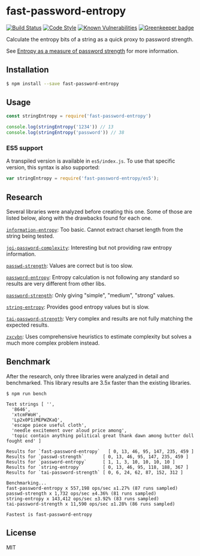 # fast-password-entropy

[![Build Status](https://travis-ci.org/autonomoussoftware/fast-password-entropy.svg?branch=master)](https://travis-ci.org/autonomoussoftware/fast-password-entropy)
[![Code Style](https://img.shields.io/badge/code%20style-bloq-0063a6.svg)](https://github.com/bloq/eslint-config-bloq)
[![Known Vulnerabilities](https://snyk.io/test/github/autonomoussoftware/fast-password-entropy/badge.svg?targetFile=package.json)](https://snyk.io/test/github/autonomoussoftware/fast-password-entropy:package.json) [![Greenkeeper badge](https://badges.greenkeeper.io/autonomoussoftware/fast-password-entropy.svg)](https://greenkeeper.io/)

Calculate the entropy bits of a string as a quick proxy to password strength.

See [Entropy as a measure of password strength](https://en.wikipedia.org/wiki/Password_strength#Entropy_as_a_measure_of_password_strength) for more information.

## Installation

```bash
$ npm install --save fast-password-entropy
```

## Usage

```js
const stringEntropy = require('fast-password-entropy')

console.log(stringEntropy('1234')) // 13
console.log(stringEntropy('password')) // 38
```

### ES5 support

A transpiled version is available in `es5/index.js`. To use that specific version, this syntax is also supported:

```js
var stringEntropy = require('fast-password-entropy/es5');
```

## Research

Several libraries were analyzed before creating this one. Some of those are listed below, along with the drawbacks found for each one.

[`information-entropy`](https://www.npmjs.com/package/information-entropy): Too basic. Cannot extract charset length from the string being tested.

[`joi-password-complexity`](https://github.com/kamronbatman/joi-password-complexity): Interesting but not providing raw entropy information.

[`passwd-strength`](https://github.com/tcort/passwd-strength): Values are correct but is too slow.

[`password-entropy`](https://www.npmjs.com/package/password-entropy): Entropy calculation is not following any standard so results are very different from other libs.

[`password-strength`](https://github.com/yuehu/password-strength): Only giving "simple", "medium", "strong" values.

[`string-entropy`](https://github.com/mvhenten/string-entropy): Provides good entropy values but is slow.

[`tai-password-strength`](https://github.com/tests-always-included/password-strength): Very complex and results are not fully matching the expected results.

[`zxcvbn`](https://github.com/dropbox/zxcvbn): Uses comprehensive heuristics to estimate complexity but solves a much more complex problem instead.

## Benchmark

After the research, only three libraries were analyzed in detail and benchmarked. This library results are 3.5x faster than the existing libraries.

```
$ npm run bench

Test strings [ '',
  '8646',
  'xtcmFWoH',
  'Lp2x0P1iMEPWZKaQ',
  'escape piece useful cloth',
  'needle excitement over aloud price among',
  'topic contain anything political great thank dawn among butter doll fought end' ]

Results for `fast-password-entropy`   [ 0, 13, 46, 95, 147, 235, 459 ]
Results for `passwd-strength`       [ 0, 13, 46, 95, 147, 235, 459 ]
Results for `password-entropy`      [ 1, 1, 3, 10, 10, 10, 10 ]
Results for `string-entropy`        [ 0, 13, 46, 95, 118, 188, 367 ]
Results for `tai-password-strength` [ 0, 6, 24, 62, 87, 152, 312 ]

Benchmarking...
fast-password-entropy x 557,198 ops/sec ±1.27% (87 runs sampled)
passwd-strength x 1,732 ops/sec ±4.36% (81 runs sampled)
string-entropy x 143,412 ops/sec ±3.92% (83 runs sampled)
tai-password-strength x 11,590 ops/sec ±1.28% (86 runs sampled)

Fastest is fast-password-entropy
```

## License

MIT
